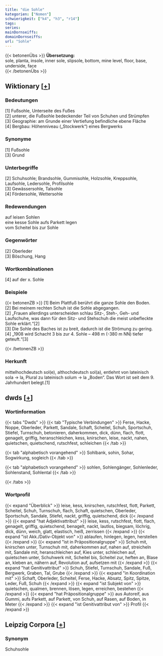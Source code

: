 ```yaml
---
title: "die Sohle"
kategorien: ["Nomen"]
schwierigkeit: ["k4", "h3", "r14"]
tags:
series:
mainDornseiffs:
domainDornseiffs:
url: "Sohle"
---
```


{{< betonenÜbs >}}
**Übersetzung:**  
sole, planta, insole, inner sole, slipsole, bottom, mine level, floor, base, underside, face  
{{< /betonenÜbs >}}

## Wiktionary [[+](https://de.wiktionary.org/wiki/Sohle)]

### Bedeutungen
[1] Fußsohle, Unterseite des Fußes  
[2] unterer, die Fußsohle bedeckender Teil von Schuhen und Strümpfen  
[3] Geographie: am Grunde einer Vertiefung befindliche ebene Fläche  
[4] Bergbau: Höhenniveau („Stockwerk“) eines Bergwerks  

### Synonyme
[1] Fußsohle  
[3] Grund  

### Unterbegriffe
[2] Schuhsohle; Brandsohle, Gummisohle, Holzsohle, Kreppsohle, Laufsohle, Ledersohle, Profilsohle  
[3] Gewässersohle, Talsohle  
[4] Fördersohle, Wettersohle  

### Redewendungen
auf leisen Sohlen  
eine kesse Sohle aufs Parkett legen  
vom Scheitel bis zur Sohle  

### Gegenwörter
[2] Oberleder  
[3] Böschung, Hang  

### Wortkombinationen
[4] auf der x. Sohle  

### Beispiele
{{< betonenZB >}}
[1] Beim Plattfuß berührt die ganze Sohle den Boden.  
[2] Bei meinem rechten Schuh ist die Sohle abgegangen.  
[2] „Frauen allerdings unterscheiden schlau Sitz-, Steh-, Geh- und Laufschuhe, was dann für den Sitz- und Stehschuh die meist unbefleckte Sohle erklärt.“[2]  
[3] Die Sohle des Baches ist zu breit, dadurch ist die Strömung zu gering.  
[4] „1908 wird Schacht 3 bis zur 4. Sohle – 498 m (-380 m NN) tiefer geteuft.“[3]  

{{< /betonenZB >}}
### Herkunft
mittelhochdeutsch sol(e), althochdeutsch sol(a), entlehnt von lateinisch sola → la, Plural zu lateinisch solum → la „Boden“. Das Wort ist seit dem 9. Jahrhundert belegt.[1]  



## dwds [[+](https://www.dwds.de/wb/Sohle)]

### Wortinformation
{{< tabs "Dwds" >}}
{{< tab "Typische Verbindungen" >}}
Ferse, Hacke, Noppe, Oberleder, Parkett, Sandale, Schaft, Scheitel, Schuh, Sportschuh, Stiefel, Turnschuh, betonieren, daherkommen, dick, dünn, flach, flott, genagelt, griffig, heranschleichen, kess, knirschen, leise, nackt, nahen, quietschen, quietschend, rutschfest, schleichen
{{< /tab >}}

{{< tab "alphabetisch vorangehend" >}}
Sohlbank, sohin, Sohar, Sogwirkung, sogleich
{{< /tab >}}

{{< tab "alphabetisch vorangehend" >}}
sohlen, Sohlengänger, Sohlenleder, Sohlenstand, Sohlental
{{< /tab >}}

{{< /tabs >}}

### Wortprofil
{{< expand "Überblick" >}} leise, kess, knirschen, rutschfest, flott, Parkett, Scheitel, Schuh, Turnschuh, flach, Schaft, quietschen, Oberleder, Sportschuh, Sandale, Stiefel, nackt, griffig, quietschend, dick {{< /expand >}}
{{< expand "hat Adjektivattribut" >}} leise, kess, rutschfest, flott, flach, genagelt, griffig, quietschend, benagelt, nackt, lautlos, biegsam, löchrig, dick, dünn, weich, glatt, elastisch, heiß, zerrissen {{< /expand >}}
{{< expand "ist Akk./Dativ-Objekt von" >}} ablaufen, hinlegen, legen, herstellen {{< /expand >}}
{{< expand "ist in Präpositionalgruppe" >}} Schuh mit, knirschen unter, Turnschuh mit, daherkommen auf, nahen auf, streicheln mit, Sandale mit, heranschleichen auf, Kies unter, schleichen auf, quietschen unter, Schuhwerk mit, Scheitel bis, Scheitel zur, heften an, Blase an, kleben an, nähern auf, Revolution auf, aufsetzen mit {{< /expand >}}
{{< expand "hat Genitivattribut" >}} Schuh, Stiefel, Turnschuh, Sandale, Fuß, Bergwerk, Graben, Tal, Grube {{< /expand >}}
{{< expand "in Koordination mit" >}} Schaft, Oberleder, Scheitel, Ferse, Hacke, Absatz, Spitz, Spitze, Leder, Fuß, Schuh {{< /expand >}}
{{< expand "ist Subjekt von" >}} quietschen, qualmen, brennen, lösen, legen, erreichen, bestehen {{< /expand >}}
{{< expand "hat Präpositionalgruppe" >}} aus Autoreif, aus Gummi, aufs Parkett, auf Parkett, von Schuh, auf Rasen, auf Boden, in Meter {{< /expand >}}
{{< expand "ist Genitivattribut von" >}} Profil {{< /expand >}}

## Leipzig Corpora [[+](https://corpora.uni-leipzig.de/en/res?word=Sohle&corpusId=deu_newscrawl-public_2018)]


### Synonym
Schuhsohle

